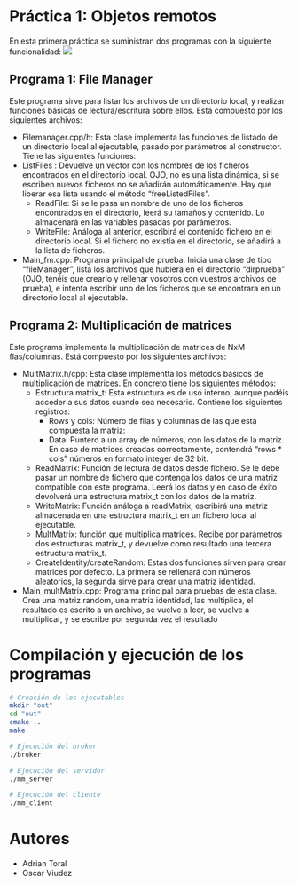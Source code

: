 # Práctica 1: Objetos remotos
En esta primera práctica se suministran dos programas con la siguiente funcionalidad:
[![](https://cdn.loom.com/sessions/thumbnails/d05ad20900f1463ab9c17f115e0742b4-with-play.gif)](https://www.loom.com/share/d05ad20900f1463ab9c17f115e0742b4)

## Programa 1: File Manager
Este programa sirve para listar los archivos de un directorio local, y realizar funciones básicas de
lectura/escritura sobre ellos. Está compuesto por los siguientes archivos:
- Filemanager.cpp/h: Esta clase implementa las funciones de listado de un directorio local
al ejecutable, pasado por parámetros al constructor. Tiene las siguientes funciones:
- ListFiles : Devuelve un vector con los nombres de los ficheros encontrados en el
directorio local. OJO, no es una lista dinámica, si se escriben nuevos ficheros no
se añadirán automáticamente. Hay que liberar esa lista usando el método
“freeListedFiles”.
  - ReadFile: Si se le pasa un nombre de uno de los ficheros encontrados en el
    directorio, leerá su tamaños y contenido. Lo almacenará en las variables pasadas
    por parámetros.
  - WriteFile: Análoga al anterior, escribirá el contenido fichero en el directorio local.
  Si el fichero no existía en el directorio, se añadirá a la lista de ficheros.
- Main_fm.cpp: Programa principal de prueba. Inicia una clase de tipo “fileManager”, lista
los archivos que hubiera en el directorio “dirprueba” (OJO, tenéis que crearlo y rellenar
vosotros con vuestros archivos de prueba), e intenta escribir uno de los ficheros que se
encontrara en un directorio local al ejecutable.

## Programa 2: Multiplicación de matrices
Este programa implementa la multiplicación de matrices de NxM flas/columnas. Está compuesto por los
siguientes archivos:
- MultMatrix.h/cpp: Esta clase implementta los métodos básicos de multiplicación de
matrices. En concreto tiene los siguientes métodos:
  - Estructura matrix_t: Esta estructura es de uso interno, aunque podéis acceder a
  sus datos cuando sea necesario. Contiene los siguientes registros:
    - Rows y cols: Número de filas y columnas de las que está compuesta la
    matriz:
    - Data: Puntero a un array de números, con los datos de la matriz. En caso
    de matrices creadas correctamente, contendrá “rows * cols” números en
    formato integer de 32 bit.
  - ReadMatrix: Función de lectura de datos desde fichero. Se le debe pasar un
  nombre de fichero que contenga los datos de una matriz compatible con este
  programa. Leerá los datos y en caso de éxito devolverá una estructura matrix_t
  con los datos de la matriz.
  - WriteMatrix: Función análoga a readMatrix, escribirá una matriz almacenada en
  una estructura matrix_t en un fichero local al ejecutable.
  - MultMatrix: función que multiplica matrices. Recibe por parámetros dos
  estructuras matrix_t, y devuelve como resultado una tercera estructura matrix_t.
  - CreateIdentity/createRandom: Estas dos funciones sirven para crear matrices por
  defecto. La primera se rellenará con números aleatorios, la segunda sirve para
  crear una matriz identidad.
- Main_multMatrix.cpp: Programa principal para pruebas de esta clase. Crea una matriz
random, una matriz identidad, las multiplica, el resultado es escrito a un archivo, se vuelve
a leer, se vuelve a multiplicar, y se escribe por segunda vez el resultado

# Compilación y ejecución de los programas
```bash
# Creación de los ejecutables
mkdir "out"
cd "out"
cmake ..
make

# Ejecución del broker
./broker

# Ejecución del servidor
./mm_server

# Ejecución del cliente
./mm_client
```

# Autores
- Adrian Toral
- Oscar Viudez
